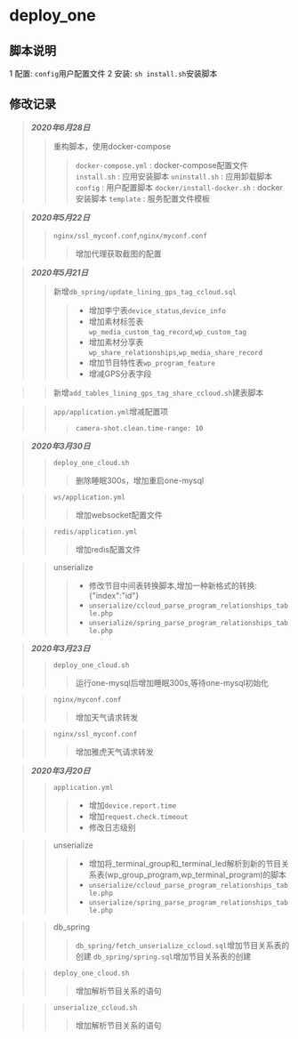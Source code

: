 # deploy_one
## 脚本说明
1 配置: `config`用户配置文件
2 安装: `sh install.sh`安装脚本

## 修改记录
> ***2020年6月28日***
>> 重构脚本，使用docker-compose
>>> `docker-compose.yml` : docker-compose配置文件
>>> `install.sh` : 应用安装脚本
>>> `uninstall.sh` : 应用卸载脚本
>>> `config` : 用户配置脚本
>>> `docker/install-docker.sh` : docker安装脚本
>>> `template` : 服务配置文件模板


> ***2020年5月22日***
>> `nginx/ssl_myconf.conf`,`nginx/myconf.conf`
>>> 增加代理获取截图的配置

> ***2020年5月21日***
>> 新增`db_spring/update_lining_gps_tag_ccloud.sql`
>>> - 增加李宁表`device_status`,`device_info`
>>> - 增加素材标签表`wp_media_custom_tag_record`,`wp_custom_tag`
>>> - 增加素材分享表`wp_share_relationships`,`wp_media_share_record`
>>> - 增加节目特性表`wp_program_feature`
>>> - 增减GPS分表字段

>> 新增`add_tables_lining_gps_tag_share_ccloud.sh`建表脚本

>> `app/application.yml`增减配置项
>>> `camera-shot.clean.time-range: 10`

> ***2020年3月30日***
>> `deploy_one_cloud.sh`
>>> 删除睡眠300s，增加重启one-mysql

>> `ws/application.yml`
>>> 增加websocket配置文件

>> `redis/application.yml`
>>> 增加redis配置文件 

>> unserialize
>>> - 修改节目中间表转换脚本,增加一种新格式的转换: {"index":"id"}
>>> - `unserialize/ccloud_parse_program_relationships_table.php`
>>> - `unserialize/spring_parse_program_relationships_table.php`




> ***2020年3月23日***
>> `deploy_one_cloud.sh`
>>> 运行one-mysql后增加睡眠300s,等待one-mysql初始化

>> `nginx/myconf.conf`
>>> 增加天气请求转发

>> `nginx/ssl_myconf.conf`
>>> 增加雅虎天气请求转发

> ***2020年3月20日***
>> `application.yml`
>>> - 增加`device.report.time`
>>> - 增加`request.check.timeout`
>>> - 修改日志级别

>> unserialize
>>> - 增加将_terminal_group和_terminal_led解析到新的节目关系表(wp_group_program,wp_terminal_program)的脚本
>>> - `unserialize/ccloud_parse_program_relationships_table.php`
>>> - `unserialize/spring_parse_program_relationships_table.php`

>> db_spring
>>> `db_spring/fetch_unserialize_ccloud.sql`增加节目关系表的创建
>>> `db_spring/spring.sql`增加节目关系表的创建

>> `deploy_one_cloud.sh`
>>> 增加解析节目关系的语句

>> `unserialize_ccloud.sh`
>>> 增加解析节目关系的语句
